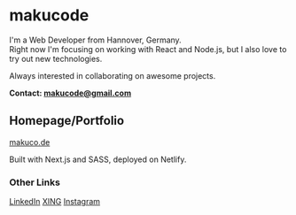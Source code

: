 # makucode

I'm a Web Developer from Hannover, Germany.  
Right now I'm focusing on working with React and Node.js, but I also love to try out new technologies.

Always interested in collaborating on awesome projects.

**Contact: [makucode@gmail.com](makucode@gmail.com)**

## Homepage/Portfolio

[makuco.de](https://makuco.de/)

Built with Next.js and SASS, deployed on Netlify.

### Other Links

[LinkedIn](https://www.linkedin.com/in/maximilian-friedrich-266168226/)
[XING](https://www.xing.com/profile/Maximilian_Friedrich53/cv)
[Instagram](https://www.instagram.com/makushipowers/)
